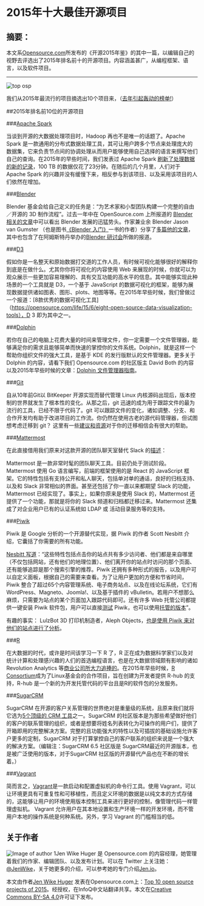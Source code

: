 # 2015年十大最佳开源项目

## 摘要：
本文系[Opensource.com](https://opensource.com/)所发布的《开源2015年鉴》的其中一篇，以编辑自己的视野去评选出了2015年排名前十的开源项目。内容涵盖甚广，从编程框架、语言，以及软件项目。

--------------------------------------------------

![top osp](https://opensource.com/sites/default/files/styles/image-full-size/public/images/life/top10_projects_lead.jpg?itok=oKklkOwG)

我们从2015年最流行的项目摘选出10个项目来，（[去年引起轰动的榜单!](https://opensource.com/business/14/12/top-10-open-source-projects-2014)）

##2015年排名前10位的开源项目

###[Apache Spark](http://spark.apache.org/)

当谈到开源的大数据处理项目时，Hadoop 再也不是唯一的话题了。Apache Spark 是一款通用的分布式数据处理工具，其可让用户跨多个节点来处理庞大的数据集，它来负责节点间的协调处理从而用户能够使用自己选择的语言来撰写他们自己的查询。在2015年的早些时间，我们发表过 Apache Spark [刷新了处理数据的新的记录](https://opensource.com/business/15/1/apache-spark-new-world-record)，100 TB 的数据仅花了23分钟。在随后的几个月里，人们对于 Apache Spark 的兴趣并没有缓慢下来，相反参与到该项目、以及采用该项目的人们依然在增加。

###[Blender](https://www.blender.org/)

Blender 基金会给自己定义的任务是：“为艺术家和小型团队构建一个完整的自由／开源的 3D 制作流程”。过去一年中在 OpenSource.com 上所报道的 [Blender 相关的文章](https://opensource.com/tags/blender)中可以看出 Blender 发展的迅猛势头。作家兼业余 Blender Jason van Gumster （也是图书[《Blender 入门》](http://blenderbasics.com/)一书的作者）分享了[多篇他的文章](https://opensource.com/tags/blenderconference15)，其中也包含了在阿姆斯特丹举办的[Blender 研讨会](https://www.blender.org/conference/)所做的报道。

###[D3](http://d3js.org/)

假如你是一名整天和原始数据打交道的工作人员，有时候可视化能够很好的解释你到底是在做什么。尤其你你将可视化的内容使用 Web 来展现的时候，你就可以为观众展示一些更加容易理解的、具有交互功能的高水平的信息。其中能够实现此种场景的一个工具就是 D3，一个基于 JavaScript 的数据可视化的框架，能够为展现数据提供诸如图表、图形、plots、地图等等。在2015年早些时候，我们曾做过一个报道：[8款优秀的数据可视化工具] （https://opensource.com/life/15/6/eight-open-source-data-visualization-tools），D
3 即为其中之一。

###[Dolphin](https://userbase.kde.org/Dolphin)

若你在自己的电脑上花费大量的时间来管理文件，你一定需要一个文件管理器，能够满足你的需求且能够简单而快速的掌控你的文件系统。Dolphin，就是这样一个帮助你组织文件的强大工具，是基于 KDE 的发行版默认的文件管理器。更多关于 Dolphin 的内容，请看下我们 Opensource.com 的社区版主 David Both 的内容以及2015年早些时候的文章：[Dolphin 文件管理器指南](https://opensource.com/life/15/8/comprehensive-guide-dolphin-file-manager)。

###[Git](https://git-scm.com/)

自从10年前Git以 BitKeeper 开源实现而替代管理 Linux 内核源码出现后，版本控制的世界就发生了根本性的变化。从那之后，git 迅速的成为用于跟踪文件的最为流行的工具，已经不限于代码了。git 可以跟踪文件的变化，诸如调整、分支、和合作开发均有助于改进项目的工作流。你仍然在使用古老的源代码管理器，但试图想考虑迁移到 git？ 这里有一些[建议和资源](https://opensource.com/business/15/7/interview-emma-jane-hogbin-westby-git)对于你的迁移相信会有很大的帮助。

###[Mattermost](http://www.mattermost.org/)

在此直接借用我们原来对这款开源的团队聊天室替代 Slack 的[描述](https://opensource.com/business/15/9/alternatives-slack-team-chat)：

>>
Mattermost 是一款非常时髦的团队聊天工具。目前仍处于测试阶段。Mattermost 使用 Go 语言编写，前端的框架使用的是 React 的 JavaScript 框架。它的特性包括有支持公开和私人聊天，包括单对单的通话，良好的归档支持、以及和 Slack 非常相似的界面。甚至还包括了你一直以来都期望 Slack 的功能，Mattermost 已经实现了。事实上，如果你原来是使用 Slack 的，Mattermost 还提供了一个功能，那就是将你的 Slack 频道和归档都迁移过来。Mattermost 还集成了对企业用户已有的认证系统如 LDAP 或 活动目录服务等的支持。

###[Piwik](http://piwik.org/)

Piwik 是 Google 分析的一个开源替代实现，据 Piwik 的作者 Scott Nesbitt 介绍，它囊括了你需要的所有功能。

[Nesbitt 写道](https://opensource.com/business/14/10/top-3-open-source-alternatives-google-analytics)：“这些特性包括点击你的站点共有多少访问者、他们都是来自哪里（不仅包括网站，还有他们的地理位置）、他们离开你的站点时访问的那个页面、还有能够追踪是那个搜索引擎的推荐。Piwik 还拥有多种形式的报告，以及用户可以自定义面板，根据自己的需要来查看。为了让用户更加的方便和节省时间，Piwik 整合了超过65个内容管理系统、电子商务站点、以及在线论坛系统，它们有 WordPress、Magneto、Joomla!、以及基于插件的 vBulletin。若用户不想那么麻烦，只需要为站点的某个页面加入跟踪代码即可。还有许多 Web 托管公司都提供一键安装 Piwik 软件包，用户可以直接[测试](http://demo.piwik.org/index.php?module=CoreHome&action=index&idSite=7&period=day&date=yesterday#/module=Dashboard&action=embeddedIndex&idSite=7&period=day&date=yesterday&idDashboard=1) Piwik，也可以使用[托管的版本](http://piwik.org/hosting/)”。

有趣的事实： LulzBot 3D 打印机制造者，Aleph Objects，[也是使用 Piwik 来对他们的站点进行了分析](https://opensource.com/business/15/11/open-ethos-powers-lulzbots-success)。

###[R](https://www.r-project.org/)

在大数据的时代，或许是时间该学习一下 R 了，R 正在成为数据科学家们以及对统计计算和处理感兴趣的人们的首选编程语言，也是在大数据领域颇有影响的诸如 Revolution Analytics 等[商业公司所大力追捧的](https://opensource.com/business/14/12/r-open-source-language-data-science)。在2015年早些时候，[R Consortium](https://www.r-consortium.org/)成为了Linux基金会的合作项目，旨在创建为开发者提供 R-hub 的支持，R-hub 是一个新的为开发托管代码的平台且是R的软件包的分发服务。

###[SugarCRM](https://www.sugarcrm.com/)

SugarCRM 在开源的客户关系管理的世界绝对是重量级的系统，且原来我们就将它选为[5个顶级的 CRM 工具](https://opensource.com/business/14/7/top-5-open-source-crm-tools)之一。SugarCRM 的社区版本是为那些希望做好他们的客户的联系管理的组织，或者是想要将姓名列表转化为可操作的用户们，提供了开箱即用的完整解决方案。完整的且功能强大的特性以及可插拔的基础设施允许客户更多的定制，SugarCRM 对于打算掌控自己的客户联系的组织来说是一个强大的解决方案。（编辑注：SugarCRM 6.5 社区版是 SugarCRM最近的开源版本，也是被广泛使用的版本，对于SugarCRM 社区版的开源替代产品也在不断的增长着。）

###[Vagrant](https://www.vagrantup.com/)

简而言之，[Vagrant](https://opensource.com/business/15/9/ato-interview-seth-vargo)是一款启动和配置虚拟机的命令行工具。使用 Vagrant，可以让环境更具有可重复性和可移植性，而且定义环境的数据是以纯文本的方式存储的，这能够让用户的环境使用版本控制工具来进行更好的控制，像管理代码一样管理虚拟机。 Vagrant 允许用户在其本地设置和生产环境一样的开发环境，而不管用户本地的操作系统是何种系统。另外，学习 Vagrant 的门槛相当的低。

## 关于作者
![Image of author 1](https://opensource.com/sites/default/files/styles/profile_pictures/public/jen-headshot-square.jpeg?itok=GTMugLtD)Jen Wike Huger 是 Opensource.com 的内容经理，她管理着我们的作家、编辑团队、以及发布计划。可以在 Twitter 上关注她：[@JenWike](https://twitter.com/JenWike)，关于她更多的介绍，可以参考她的专门介绍[Jen.io](http://jen.io/)。

本文由作者[Jen Wike Huger](https://opensource.com/users/jen-wike) 发表在Opensource.com上：[Top 10 open source projects of 2015](https://opensource.com/business/15/12/top-10-open-source-projects-2015)。经授权，在InfoQ中文站翻译共享。本文在[Creative Commons BY-SA 4.0](http://creativecommons.org/licenses/by-sa/4.0/)许可证下发布。


